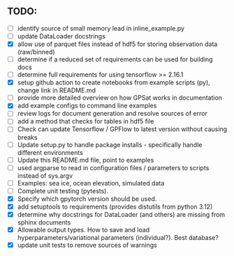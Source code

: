 ## TODO:

- [ ] identify source of small memory lead in inline_example.py 
- [ ] update DataLoader docstrings
- [X] allow use of parquet files instead of hdf5 for storing observation data (raw/binned)
- [ ] determine if a reduced set of requirements can be used for building docs
- [ ] determine full requirements for using tensorflow >= 2.16.1
- [X] setup github action to create notebooks from example scripts (py), change link in README.md
- [ ] provide more detailed overview on how GPSat works in documentation 
- [X] add example configs to command line examples
- [ ] review logs for document generation and resolve sources of error
- [ ] add a method that checks for tables in hdf5 file
- [ ] Check can update Tensorflow / GPFlow to latest version without causing breaks
- [ ] Update setup.py to handle package installs - specifically handle different environments
- [ ] Update this README.md file, point to examples
- [ ] used argparse to read in configuration files / parameters to scripts instead of sys.argv
- [ ] Examples: sea ice, ocean elevation, simulated data
- [ ] Complete unit testing (pytests).
- [X] Specify which gpytorch version should be used.
- [X] add setuptools to requirements (provides distutils from python 3.12) 
- [X] determine why docstrings for DataLoader (and others) are missing from sphinx documents
- [X] Allowable output types. How to save and load hyperparameters/variational parameters (individual?). Best database?
- [X] update unit tests to remove sources of warnings
